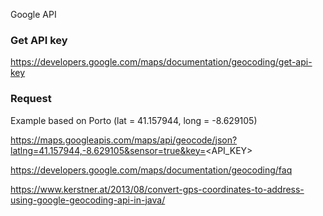 




Google API

### Get API key
https://developers.google.com/maps/documentation/geocoding/get-api-key

### Request

Example based on Porto  (lat = 41.157944, long = -8.629105)

https://maps.googleapis.com/maps/api/geocode/json?latlng=41.157944,-8.629105&sensor=true&key=<API_KEY>


https://developers.google.com/maps/documentation/geocoding/faq




https://www.kerstner.at/2013/08/convert-gps-coordinates-to-address-using-google-geocoding-api-in-java/